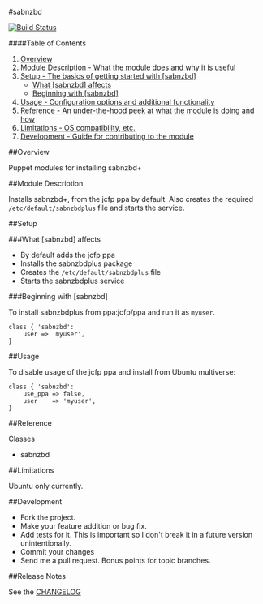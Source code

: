 #sabnzbd

[![Build Status](https://travis-ci.org/DexterTheDragon/puppet-sabnzbd.png?branch=master)](https://travis-ci.org/DexterTheDragon/puppet-sabnzbd)

####Table of Contents

1. [Overview](#overview)
2. [Module Description - What the module does and why it is useful](#module-description)
3. [Setup - The basics of getting started with [sabnzbd]](#setup)
    * [What [sabnzbd] affects](#what-sabnzbd-affects)
    * [Beginning with [sabnzbd]](#beginning-with-sabnzbd)
4. [Usage - Configuration options and additional functionality](#usage)
5. [Reference - An under-the-hood peek at what the module is doing and how](#reference)
5. [Limitations - OS compatibility, etc.](#limitations)
6. [Development - Guide for contributing to the module](#development)

##Overview

Puppet modules for installing sabnzbd+

##Module Description

Installs sabnzbd+, from the jcfp ppa by default. Also creates the required `/etc/default/sabnzbdplus` file and starts the service.

##Setup

###What [sabnzbd] affects

* By default adds the jcfp ppa
* Installs the sabnzbdplus package
* Creates the `/etc/default/sabnzbdplus` file
* Starts the sabnzbdplus service

###Beginning with [sabnzbd]

To install sabnzbdplus from ppa:jcfp/ppa and run it as `myuser`.

```
class { 'sabnzbd':
    user => 'myuser',
}
```

##Usage

To disable usage of the jcfp ppa and install from Ubuntu multiverse:

```
class { 'sabnzbd':
    use_ppa => false,
    user    => 'myuser',
}
```

##Reference

Classes
* sabnzbd

##Limitations

Ubuntu only currently.

##Development

* Fork the project.
* Make your feature addition or bug fix.
* Add tests for it. This is important so I don't break it in a future version unintentionally.
* Commit your changes
* Send me a pull request. Bonus points for topic branches.

##Release Notes

See the [CHANGELOG](https://github.com/DexterTheDragon/puppet-sabnzbd/blob/master/CHANGELOG)
